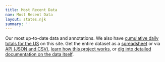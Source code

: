 ```yaml
---
title: Most Recent Data
nav: Most Recent Data
layout: states.njk
summary: ''
---
```

Our most up-to-date data and annotations. We also have [cumulative daily totals for the US](/us-daily/) on this site. Get the entire dataset as a [spreadsheet](https://docs.google.com/spreadsheets/u/2/d/e/2PACX-1vRwAqp96T9sYYq2-i7Tj0pvTf6XVHjDSMIKBdZHXiCGGdNC0ypEU9NbngS8mxea55JuCFuua1MUeOj5/pubhtml) or via [API (JSON and CSV)](/api/), [learn how this project works](/about-tracker/), or [dig into detailed documentation on the data itself](/newsroom-expert-faq/).

